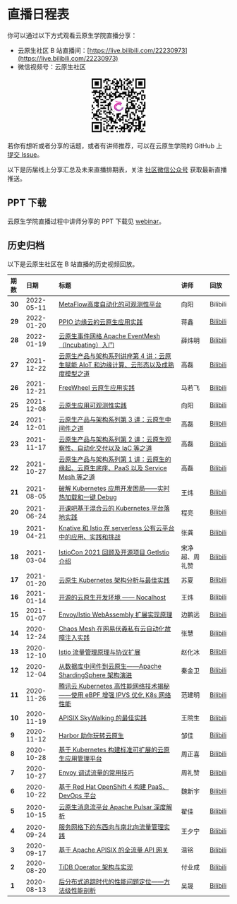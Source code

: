 # 直播日程表

你可以通过以下方式观看云原生学院直播分享：

- 云原生社区 B 站直播间：[https://live.bilibili.com/22230973](https://live.bilibili.com/22230973)
- 微信视频号：云原生社区

<p align="center">
   <img src="../images/视频号.png" alt="云原生社区视频号">
</p>

若你有想听或者分享的话题，或者有讲师推荐，可以在云原生学院的 GitHub 上 [提交 Issue](https://github.com/cloudnativeto/academy/issues/new)。

以下是历届线上分享汇总及未来直播排期表，关注 [社区微信公众号](https://cloudnative.to/contact/) 获取最新直播推送。

## PPT 下载

云原生学院直播过程中讲师分享的 PPT 下载见 [webinar](https://github.com/cloudnativeto/academy/tree/master/webinar/)。

## 历史归档

以下是云原生社区在 B 站直播的历史视频回放。

| **期数** | **日期** | **标题** | **讲师** | **回放** |
| :--- | :--- | :--- | :--- | :--- |
| **30** | 2022-05-11 | [MetaFlow高度自动化的可观测性平台](https://mp.weixin.qq.com/s/g47dbUU0HrzMHh0nz4PPKg) | 向阳 | Bilibili |
| **29** | 2022-01-20 | [PPIO 边缘云的云原生应用实践](https://mp.weixin.qq.com/s/6KBzkoPRpsU_YwWAzsb1zQ) | 蒋鑫 | [Bilibili](https://www.bilibili.com/video/BV12q4y1C7nP) |
| **28** | 2022-01-19 | [云原生事件网格 Apache EventMesh（Incubating）入门](https://mp.weixin.qq.com/s/JRvP0Cf8UPmkdZBFLd6PYw) | 薛炜明 | [Bilibili](https://bilibili.com/video/BV1kP4y1P7m8) |
| **27** | 2021-12-22 | [云原生产品与架构系列讲座第 4 讲：云原生赋能 AIoT 和边缘计算、云形态以及成熟度模型之道](https://mp.weixin.qq.com/s/7kRC9x5_OyHNCDqf9JmQyA) | 高磊 | [Bilibili](https://www.bilibili.com/video/BV1bL4y1n7yH/) |
| **26** | 2021-12-21 | [FreeWheel 云原生应用实践](https://mp.weixin.qq.com/s/-UYhN8QA7IvbLyQ-Sc9RWQ) | 马若飞 | [Bilibili](https://www.bilibili.com/video/BV1DP4y1J7kQ) |
| **25** | 2021-12-08 | [云原生应用可观测性实践](https://mp.weixin.qq.com/s/oVxW-N6xHlVvWonv289UAQ) | 向阳 | [Bilibili](https://bilibili.com/video/BV1CL411777R) |
| **24** | 2021-12-01 | [云原生产品与架构系列第 3 讲：云原生中间件之道](https://mp.weixin.qq.com/s/q4F-_MBdbagx3ePeRSMpcw) |高磊 | [Bilibili](https://www.bilibili.com/video/BV1qQ4y1i7Ni/) |
| **23** | 2021-11-17 | [云原生产品与架构系列第 2 讲：云原生观察性、自动化交付以及 IaC 等之道](https://mp.weixin.qq.com/s/HWXinXoQQ7n7Ch2juzrfJw) |高磊 | [Bilibili](https://www.bilibili.com/video/BV1L34y1o7ou) |
| **22** | 2021-10-27 | [云原生产品与架构系列第 1 讲：云原生的缘起、云原生底座、PaaS 以及 Service Mesh 等之道](https://mp.weixin.qq.com/s/ClsQhC030IGVXD-gptAtAA) | 高磊 | [Bilibili](https://www.bilibili.com/video/BV1tR4y1t7p8) |
| **21** | 2021-08-05 | [破解 Kubernetes 应用开发困局——实时热加载和一键 Debug](https://mp.weixin.qq.com/s/uIB02Gq8H435p8UR1eMI6whttps://www.bilibili.com/video/BV1Fh411B7Vb) | 王炜 |[Bilibili](https://www.bilibili.com/video/BV1Fh411B7Vb)|
| **20** | 2021-06-24 | [开课吧基于混合云的 Kubernetes 平台落地实践](https://mp.weixin.qq.com/s/O-OIHmmag_JqEcciRNnTLA) | 程亮 | [Bilibili](https://www.bilibili.com/video/BV1wv411H71q/) |
| **19** | 2021-04-21 | [Knative 和 Istio 在 serverless 公有云平台中的应用、实践和挑战](https://mp.weixin.qq.com/s/YSkbJnUts2zQsrzEWwMWPg) | 张龚 |[Bilibili](https://www.bilibili.com/video/BV12K4y1o72s/)|
| **18** | 2021-03-04 | [IstioCon 2021 回顾及开源项目 GetIstio 介绍](https://mp.weixin.qq.com/s/u-11OGpVFr71XacD8Qv1Jw) | 宋净超、周礼赞 |[Bilibili](https://bilibili.com/video/BV1RK4y1K7UA)|
| **17** | 2021-01-20 | [云原生 Kubernetes 架构分析与最佳实践](https://mp.weixin.qq.com/s/BOF_4f12CuVkpJ4DQ-P_kg) | 苏夏 |[Bilibili](https://www.bilibili.com/video/BV1kX4y1N7vm)|
| **16** | 2021-01-14 | [开源的云原生开发环境 —— Nocalhost](https://mp.weixin.qq.com/s/CTckgV6v-4O3aRM9yprvfA) | 王炜 |[Bilibili](https://www.bilibili.com/video/BV1ch411C716/)|
| **15** | 2021-01-07 | [Envoy/Istio WebAssembly 扩展实现原理](https://mp.weixin.qq.com/s/9NNWxuPL0DBDHk72d-s5SA) | 边鹏远 |[Bilibili](https://www.bilibili.com/video/BV1eK411u7Gy)|
| **14** | 2020-12-24 | [Chaos Mesh 在网易伏羲私有云自动化故障注入实践](https://mp.weixin.qq.com/s/WdTiQojd9D3QnIjU8ltTiw) | 张慧 |[Bilibili](https://www.bilibili.com/video/BV11t4y1z73b)|
| **13** | 2020-12-10 | [Istio 流量管理原理与协议扩展](https://mp.weixin.qq.com/s/w5dDTgg1V5GSxBZVlrorZA) | 赵化冰 |[Bilibili](https://www.bilibili.com/video/BV1Sf4y1e7mr)|
| **12** | 2020-12-04 | [从数据库中间件到云原生——Apache ShardingSphere 架构演进](https://mp.weixin.qq.com/s/KvcIEYN9QvoncTEs5BnmDg) | 秦金卫 | [Bilibili](https://www.bilibili.com/video/BV1RK4y1V7hV) |
| **11** | 2020-11-26 | [腾讯云 Kubernetes 高性能网络技术揭秘——使用 eBPF 增强 IPVS 优化 K8s 网络性能](https://mp.weixin.qq.com/s/rhe7uPfupYiUlR3WFq17RA) | 范建明 | [Bilibili](https://www.bilibili.com/video/BV1tZ4y1G735) |
| **10** | 2020-11-19 | [APISIX SkyWalking 的最佳实践](https://mp.weixin.qq.com/s/pc_f3UrHt6MOf4o5jFeh4g) | 王院生 | [Bilibili](https://www.bilibili.com/video/BV1rA411x7vB) |
| **9** | 2020-11-12 | [Harbor 助你玩转云原生](https://mp.weixin.qq.com/s/9zuCVBaC9fXmHSdiqymT5Q) | 邹佳 | [Bilibili](https://www.bilibili.com/video/BV17y4y167dP) |
| **8** | 2020-10-28 | [基于 Kubernetes 构建标准可扩展的云原生应用管理平台](https://mp.weixin.qq.com/s/WFyvzKLCNzCe5dZ1IEKXJw) | 周正喜 | [Bilibili](https://www.bilibili.com/video/BV1r5411L7Qr) |
| **7** | 2020-10-27 | [Envoy 调试流量的常用技巧](https://mp.weixin.qq.com/s/he1QPcdPIm5IseoCMTaZaw) | 周礼赞 | [Bilibili](https://www.bilibili.com/video/BV1Qa411A7hF) |
| **6** | 2020-10-22 | [基于 Red Hat OpenShift 4 构建 PaaS、DevOps 平台](https://mp.weixin.qq.com/s/Mx2wbAvK4DVcHAz9olhO4A) | 魏新宇 | [Bilibili](https://www.bilibili.com/video/BV19p4y1k7yA) |
| **5** | 2020-10-15 | [云原生消息流平台 Apache Pulsar 深度解析](https://mp.weixin.qq.com/s/1Iq53A-WhWneBAQ2Jz0r_A) | 翟佳 | [Bilibili](https://www.bilibili.com/video/BV1tV41127PD/) |
| **4** | 2020-09-24 | [服务网格下的东西向与南北向流量管理实践](https://mp.weixin.qq.com/s/YMgIX7Swka6_viQ1lGErGg) | 王夕宁 | [Bilibili](https://www.bilibili.com/video/BV1Gp4y1Y7ex) |
| **3** | 2020-09-17 | [基于 Apache APISIX 的全流量 API 网关](https://mp.weixin.qq.com/s/p8__ZXzOANRD4RkmcuegXA) | 温铭 | [Bilibili](https://www.bilibili.com/video/BV1Gt4y1q7qC) |
| **2** | 2020-08-20 | [TiDB Operator 架构与实现](https://mp.weixin.qq.com/s/csvunkyScbzV1E3ypCTOZA) | 付业成 | [Bilibili](https://www.bilibili.com/video/BV1Zt4y1U74M) |
| **1** | 2020-08-13 | [后分布式追踪时代的性能问题定位——方法级性能剖析](https://mp.weixin.qq.com/s/-i-KP5JTd1mUiMMK0gVRDA) | 吴晟 | [Bilibili](https://www.bilibili.com/video/BV1D541187kC) |
